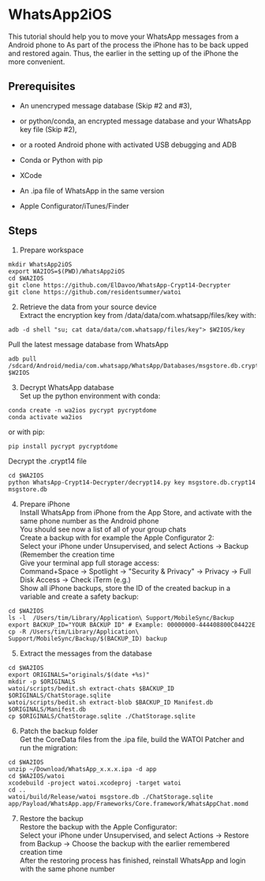 # WhatsApp2iOS
This tutorial should help you to move your WhatsApp messages
from a Android phone to 
As part of the process the iPhone has to be back upped and restored again.
Thus, the earlier in the setting up of the iPhone the more convenient.

## Prerequisites
- An unencryped message database (Skip #2 and #3),
- or python/conda, an encrypted message database and your WhatsApp key file (Skip #2),
- or a rooted Android phone with activated USB debugging and ADB

- Conda or Python with pip
- XCode
- An .ipa file of WhatsApp in the same version
- Apple Configurator/iTunes/Finder

 
## Steps

1. Prepare workspace  
```
mkdir WhatsApp2iOS
export WA2IOS=$(PWD)/WhatsApp2iOS
cd $WA2IOS
git clone https://github.com/ElDavoo/WhatsApp-Crypt14-Decrypter
git clone https://github.com/residentsummer/watoi
```


2. Retrieve the data from your source device  
Extract the encryption key from /data/data/com.whatsapp/files/key with:
```
adb -d shell "su; cat data/data/com.whatsapp/files/key"> $W2IOS/key
```
Pull the latest message database from WhatsApp
```
adb pull /sdcard/Android/media/com.whatsapp/WhatsApp/Databases/msgstore.db.crypt14 $W2IOS
```

3. Decrypt WhatsApp database  
Set up the python environment with conda:
```
conda create -n wa2ios pycrypt pycryptdome
conda activate wa2ios
```
or with pip:
```
pip install pycrypt pycryptdome
```
Decrypt the .crypt14 file
```
cd $WA2IOS
python WhatsApp-Crypt14-Decrypter/decrypt14.py key msgstore.db.crypt14 msgstore.db
```

4. Prepare iPhone  
Install WhatsApp from iPhone from the App Store, and activate with the same phone number as the Android phone  
You should see now a list of all of your group chats  
Create a backup with for example the Apple Configurator 2:  
Select your iPhone under Unsupervised, and select Actions -> Backup (Remember the creation time  
Give your terminal app full storage access:  
Command+Space -> Spotlight -> "Security & Privacy" -> Privacy -> Full Disk Access -> Check iTerm (e.g.)  
Show all iPhone backups, store the ID of the created backup in a variable and create a safety backup:
```
cd $WA2IOS
ls -l  /Users/tim/Library/Application\ Support/MobileSync/Backup
export BACKUP_ID="YOUR BACKUP ID" # Example: 00000000-444408800C04422E
cp -R /Users/tim/Library/Application\ Support/MobileSync/Backup/$(BACKUP_ID) backup
```


5. Extract the messages from the database  
```
cd $WA2IOS
export ORIGINALS="originals/$(date +%s)"
mkdir -p $ORIGINALS
watoi/scripts/bedit.sh extract-chats $BACKUP_ID $ORIGINALS/ChatStorage.sqlite
watoi/scripts/bedit.sh extract-blob $BACKUP_ID Manifest.db $ORIGINALS/Manifest.db
cp $ORIGINALS/ChatStorage.sqlite ./ChatStorage.sqlite
```

6. Patch the backup folder  
Get the CoreData files from the .ipa file, build the WATOI Patcher and run the migration:
```
cd $WA2IOS
unzip ~/Download/WhatsApp_x.x.x.ipa -d app
cd $WA2IOS/watoi
xcodebuild -project watoi.xcodeproj -target watoi
cd ..
watoi/build/Release/watoi msgstore.db ./ChatStorage.sqlite app/Payload/WhatsApp.app/Frameworks/Core.framework/WhatsAppChat.momd
```

7. Restore the backup  
Restore the backup with the Apple Configurator:  
Select your iPhone under Unsupervised, and select Actions -> Restore from Backup -> Choose the backup with the earlier remembered creation time  
After the restoring process has finished, reinstall WhatsApp and login with the same phone number
